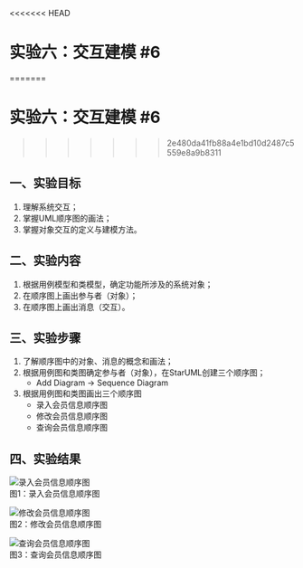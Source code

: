 <<<<<<< HEAD
# 实验六：交互建模  #6
=======
# 实验六：交互建模 #6
>>>>>>> 2e480da41fb88a4e1bd10d2487c5559e8a9b8311

## 一、实验目标

1. 理解系统交互；
2. 掌握UML顺序图的画法；
3. 掌握对象交互的定义与建模方法。

## 二、实验内容

1. 根据用例模型和类模型，确定功能所涉及的系统对象；
2. 在顺序图上画出参与者（对象）；
3. 在顺序图上画出消息（交互）。

## 三、实验步骤

1. 了解顺序图中的对象、消息的概念和画法；
2. 根据用例图和类图确定参与者（对象），在StarUML创建三个顺序图；
   - Add Diagram -> Sequence Diagram
3. 根据用例图和类图画出三个顺序图
   - 录入会员信息顺序图
   - 修改会员信息顺序图
   - 查询会员信息顺序图

## 四、实验结果
![录入会员信息顺序图](https://raw.githubusercontent.com/wangqr122/uml-modeling-2020/master/students/1714080902122/Lab6_SequenceDiagram1.jpg)  
图1：录入会员信息顺序图

![修改会员信息顺序图](https://raw.githubusercontent.com/wangqr122/uml-modeling-2020/master/students/1714080902122/Lab6_SequenceDiagram2.jpg)  
图2：修改会员信息顺序图

![查询会员信息顺序图](https://raw.githubusercontent.com/wangqr122/uml-modeling-2020/master/students/1714080902122/Lab6_SequenceDiagram3.jpg)  
图3：查询会员信息顺序图
